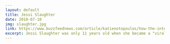 ```yaml
---
layout: default
title: Jessi Slaughter
date: 2010-07-10
img: slaughter.jpg
link: https://www.buzzfeednews.com/article/katienotopoulos/how-the-internet-failed-jessi-slaughter
excerpt: Jessi Slaughter was only 11 years old when she became a "viral Internet meme" back in 2010. Everyone has seen the video where Jessi's father points at the camera and threatens to call "the cyberpolice" on the 4chan trolls who were harassing Jessi. The reason? She was "out of control" online and accused Blood on the Dance Floor singer Dahvie Vanity of raping her. Jessi's online harassment and sexual exploitation took a toll on her and contributed to her developing mental and physical illnesses.
---
```


